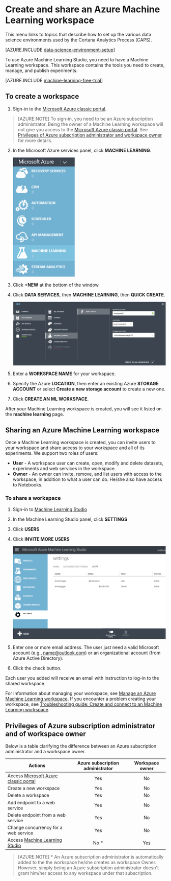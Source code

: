 <properties
	pageTitle="Create a Machine Learning workspace | Microsoft Azure"
	description="How to create a workspace for Azure Machine Learning Studio"
	services="machine-learning"
	documentationCenter=""
	authors="garyericson"
	manager="paulettm"
	editor="cgronlun"/>

<tags
	ms.service="machine-learning"
	ms.workload="data-services"
	ms.tgt_pltfrm="na"
	ms.devlang="na"
	ms.topic="article"
	ms.date="05/23/2016"
	ms.author="garye;bradsev;ahgyger"/>


# Create and share an Azure Machine Learning workspace

This menu links to topics that describe how to set up the various data science environments used by the Cortana Analytics Process (CAPS).

[AZURE.INCLUDE [data-science-environment-setup](../../includes/cap-setup-environments.md)]

To use Azure Machine Learning Studio, you need to have a Machine Learning workspace. This workspace contains the tools you need to create, manage, and publish experiments.

[AZURE.INCLUDE [machine-learning-free-trial](../../includes/machine-learning-free-trial.md)]

## To create a workspace

1. Sign-in to the [Microsoft Azure classic portal].

> [AZURE.NOTE] To sign-in, you need to be an Azure subscription administrator. Being the owner of a Machine Learning workspace will not give you access to the [Microsoft Azure classic portal]. See [Privileges of Azure subscription administrator and workspace owner](#subscriptionvsworkspace) for more details.

2. In the Microsoft Azure services panel, click **MACHINE LEARNING**.

    ![Machine Learning service][1]

3. Click **+NEW** at the bottom of the window.
4. Click **DATA SERVICES**, then **MACHINE LEARNING**, then **QUICK CREATE**.

	![Quick Create of new workspace][3]

5. Enter a **WORKSPACE NAME** for your workspace.
6. Specify the Azure **LOCATION**, then enter an existing Azure **STORAGE ACCOUNT** or select **Create a new storage account** to create a new one.
7. Click **CREATE AN ML WORKSPACE**.

After your Machine Learning workspace is created, you will see it listed on the **machine learning** page.

## Sharing an Azure Machine Learning workspace

Once a Machine Learning workspace is created, you can invite users to your workspace and share access to your workspace and all of its experiments. We support two roles of users:

- **User** - A workspace user can create, open, modify and delete datasets, experiments and web services in the workspace.
- **Owner** - An owner can invite, remove, and list users with access to the workspace, in addition to what a user can do. He/she also have access to Notebooks.

### To share a workspace
1. Sign-in to [Machine Learning Studio]
2. In the Machine Learning Studio panel, click **SETTINGS**
3. Click **USERS**
4. Click **INVITE MORE USERS**

    ![Invite more users][4]

5. Enter one or more email address. The user just need a valid Microsoft account (e.g., name@outlook.com) or an organizational account (from Azure Active Directory).
6. Click the check button.

Each user you added will receive an email with instruction to log-in to the shared workspace.

For information about managing your workspace, see [Manage an Azure Machine Learning workspace].
If you encounter a problem creating your workspace, see [Troubleshooting guide: Create and connect to an Machine Learning workspace].

## <a name="subscriptionvsworkspace"></a>Privileges of Azure subscription administrator and of workspace owner

Below is a table clarifying the difference between an Azure subscription administrator and a workspace owner.

| Actions        			| Azure subscription administrator | Workspace owner  |
| --------------			|:------------------------:| :----------------:|
| Access [Microsoft Azure classic portal]| Yes 	       | No				   |
| Create a new workspace                 | Yes         | No				   |
| Delete a workspace                     | Yes	       | No				   |
| Add endpoint to a web service          | Yes		   | No				   |
| Delete endpoint from a web service     | Yes 		   | No				   |
| Change concurrency for a web service   | Yes 		   | No				   |
| Access [Machine Learning Studio]       | No *	       | Yes			   |


> [AZURE.NOTE] * An Azure subscription administrator is automatically added to the the workspace he/she creates as workspace Owner. However, simply being an Azure subscription administrator doesn't grant him/her access to any workspace under that subscription.

<!-- ![List of Machine Learning workspaces][2] -->

<!--Anchors-->
[To create a workspace]: #createworkspace

<!--Image references-->
[1]: media/machine-learning-create-workspace/cw1.png
[2]: media/machine-learning-create-workspace/cw2.png
[3]: media/machine-learning-create-workspace/cw4.png
[4]: media/machine-learning-create-workspace/cw5.png


<!--Link references-->
[Manage an Azure Machine Learning workspace]: machine-learning-manage-workspace.md
[Troubleshooting guide: Create and connect to an Machine Learning workspace]: machine-learning-troubleshooting-creating-ml-workspace.md
[Machine Learning Studio]: https://studio.azureml.net/  
[Microsoft Azure classic portal]: https://manage.windowsazure.com/
